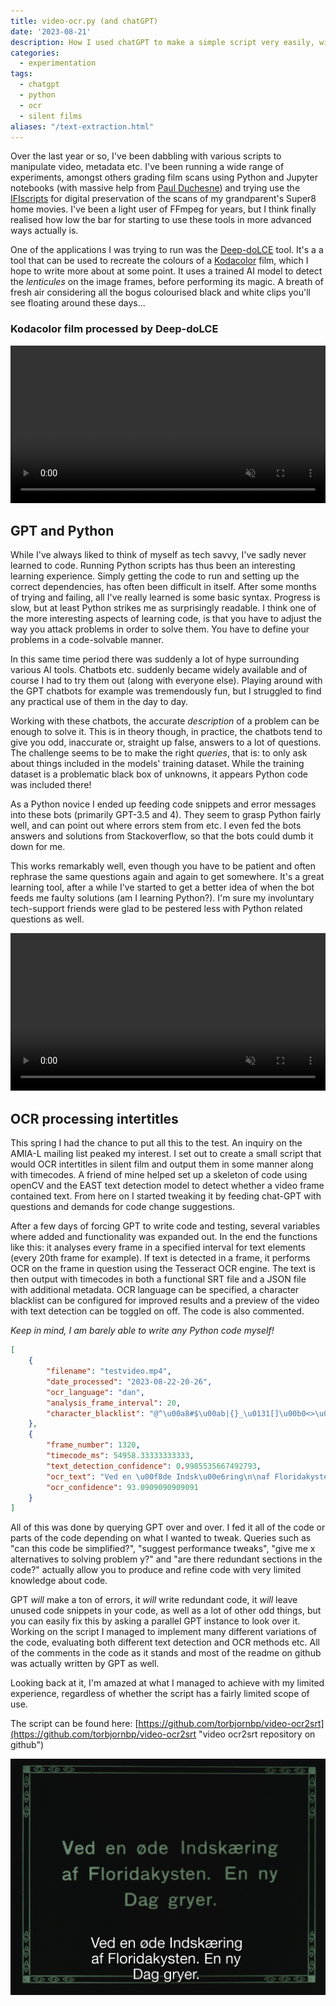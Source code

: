 ```yaml
---
title: video-ocr.py (and chatGPT)
date: '2023-08-21'
description: How I used chatGPT to make a simple script very easily, with little or no previous knowledge of python or programming.
categories: 
  - experimentation
tags:
  - chatgpt
  - python
  - ocr
  - silent films
aliases: "/text-extraction.html"
---
```


Over the last year or so, I've been dabbling with various scripts to manipulate video, metadata etc. 
I've been running a wide range of experiments, amongst others grading film scans using Python and Jupyter notebooks (with massive help from [Paul Duchesne](paulduchesne.github.io)) and trying use the [IFIscripts](https://github.com/kieranjol/IFIscripts) for digital preservation of the scans of my grandparent's Super8 home movies. 
I've been a light user of FFmpeg for years, but I think finally realised how low the bar for starting to use these tools in more advanced ways actually is. 

One of the applications I was trying to run was the [Deep-doLCE](https://www.researchgate.net/publication/358888176_Deep-doLCE_A_deep_learning_approach_for_the_color_reconstruction_of_digitized_lenticular_film "paper on deep-dolce on researchgate") tool. 
It's a a tool that can be used to recreate the colours of a [Kodacolor](https://filmcolors.org/timeline-entry/1240/ "Kodacolor on filmcolors.org") film, which I hope to write more about at some point. 
It uses a trained AI model to detect the *lenticules* on the image frames, before performing its magic. 
A breath of fresh air considering all the bogus colourised black and white clips you'll see floating around these days...

### Kodacolor film processed by Deep-doLCE

<video width="100%" autoplay muted loop playsinline>
	<source src="kodacolor.webm" type="video/webm">
	<source src="kodacolor.mp4" type="video/mp4">
	<p>Your browser does not support the video format/codec.</p>
</video>

## GPT and Python
While I've always liked to think of myself as tech savvy, I've sadly never learned to code. 
Running Python scripts has thus been an interesting learning experience. 
Simply getting the code to run and setting up the correct dependencies, has often been difficult in itself. 
After some months of trying and failing, all I've really learned is some basic syntax. 
Progress is slow, but at least Python strikes me as surprisingly readable. 
I think one of the more interesting aspects of learning code, is that you have to adjust the way you attack problems in order to solve them. 
You have to define your problems in a code-solvable manner.

In this same time period there was suddenly a lot of hype surrounding various AI tools. 
Chatbots etc. suddenly became widely available and of course I had to try them out (along with everyone else). 
Playing around with the GPT chatbots for example was tremendously fun, but I struggled to find any practical use of them in the day to day.

Working with these chatbots, the accurate *description* of a problem can be enough to solve it. 
This is in theory though, in practice, the chatbots tend to give you odd, inaccurate or, straight up false, answers to a lot of questions. 
The challenge seems to be to make the right *queries*, that is: to only ask about things included in the models' training dataset. 
While the training dataset is a problematic black box of unknowns, it appears Python code was included there!

As a Python novice I ended up feeding code snippets and error messages into these bots (primarily GPT-3.5 and 4). 
They seem to grasp Python fairly well, and can point out where errors stem from etc. 
I even fed the bots answers and solutions from Stackoverflow, so that the bots could dumb it down for me. 

This works remarkably well, even though you have to be patient and often rephrase the same questions again and again to get somewhere. 
It's a great learning tool, after a while I've started to get a better idea of when the bot feeds me faulty solutions (am I learning Python?). 
I'm sure my involuntary tech-support friends were glad to be pestered less with Python related questions as well.

<video width="100%" autoplay muted loop playsinline>
	<source  src="demo.webm" type="video/webm">
	<source  src="demo.mp4" type="video/mp4">
	<p>Your browser does not support the video format/codec.</p>
</video>

## OCR processing intertitles
This spring I had the chance to put all this to the test. 
An inquiry on the AMIA-L mailing list peaked my interest. 
I set out to create a small script that would OCR intertitles in silent film and output them in some manner along with timecodes. 
A friend of mine helped set up a skeleton of code using openCV and the EAST text detection model to detect whether a video frame contained text. 
From here on I started tweaking it by feeding chat-GPT with questions and demands for code change suggestions. 

After a few days of forcing GPT to write code and testing, several variables where added and functionality was expanded out. 
In the end the functions like this: it analyses every frame in a specified interval for text elements (every 20th frame for example). 
If text is detected in a frame, it performs OCR on the frame in question using the Tesseract OCR engine. 
The text is then output with timecodes in both a functional SRT file and a JSON file with additional metadata. 
OCR language can be specified, a character blacklist can be configured for improved results and a preview of the video with text detection can be toggled on off. 
The code is also commented.

*Keep in mind, I am barely able to write any Python code myself!*

```json
[
    {
        "filename": "testvideo.mp4",
        "date_processed": "2023-08-22-20-26",
        "ocr_language": "dan",
        "analysis_frame_interval": 20,
        "character_blacklist": "@^\u00a8#$\u00ab|{}_\u0131[]\u00b0<>\u00bb%=+\u00b4`\u00a7*"
    },
    {
        "frame_number": 1320,
        "timecode_ms": 54958.33333333333,
        "text_detection_confidence": 0.9985535667492793,
        "ocr_text": "Ved en \u00f8de Indsk\u00e6ring\n\naf Floridakysten. En ny\nDag gryer.\n\n",
        "ocr_confidence": 93.0909090909091
    }
]
```

All of this was done by querying GPT over and over. 
I fed it all of the code or parts of the code depending on what I wanted to tweak. 
Queries such as "can this code be simplified?", "suggest performance tweaks", "give me x alternatives to solving problem y?" and "are there redundant sections in the code?" actually allow you to produce and refine code with very limited knowledge about code. 

GPT *will* make a ton of errors, it *will* write redundant code, it *will* leave unused code snippets in your code, as well as a lot of other odd things, but you can easily fix this by asking a parallel GPT instance to look over it. 
Working on the script I managed to implement many different variations of the code, evaluating both different text detection and OCR methods etc. 
All of the comments in the code as it stands and most of the readme on github was actually written by GPT as well. 

Looking back at it, I'm amazed at what I managed to achieve with my limited experience, regardless of whether the script has a fairly limited scope of use. 

The script can be found here: [https://github.com/torbjornbp/video-ocr2srt](https://github.com/torbjornbp/video-ocr2srt "video ocr2srt repository on github")

![A screenshot showing an intertitle with a functional SRT caption](srtscreenshot.png "Functional SRT")
